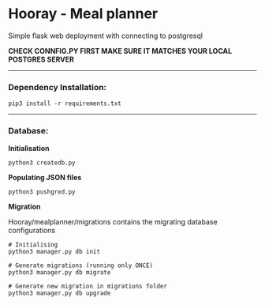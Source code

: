 # Hooray - Meal planner

Simple flask web deployment with connecting to postgresql

**CHECK CONNFIG.PY FIRST MAKE SURE IT MATCHES YOUR LOCAL POSTGRES SERVER**

------

### Dependency Installation:

```
pip3 install -r requirements.txt
```


------

### Database:

**Initialisation**

```
python3 createdb.py
```

**Populating JSON files**

```
python3 pushgred.py
```

**Migration**

Hooray/mealplanner/migrations contains the migrating database configurations

```python3
# Initialising
python3 manager.py db init

# Generate migrations (running only ONCE)
python3 manager.py db migrate

# Generate new migration in migrations folder
python3 manager.py db upgrade
```
